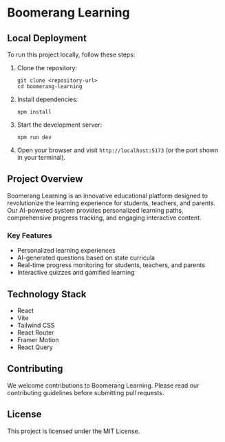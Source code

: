 # Boomerang Learning

## Local Deployment

To run this project locally, follow these steps:

1. Clone the repository:
   ```
   git clone <repository-url>
   cd boomerang-learning
   ```

2. Install dependencies:
   ```
   npm install
   ```

3. Start the development server:
   ```
   npm run dev
   ```

4. Open your browser and visit `http://localhost:5173` (or the port shown in your terminal).

## Project Overview

Boomerang Learning is an innovative educational platform designed to revolutionize the learning experience for students, teachers, and parents. Our AI-powered system provides personalized learning paths, comprehensive progress tracking, and engaging interactive content.

### Key Features

- Personalized learning experiences
- AI-generated questions based on state curricula
- Real-time progress monitoring for students, teachers, and parents
- Interactive quizzes and gamified learning

## Technology Stack

- React
- Vite
- Tailwind CSS
- React Router
- Framer Motion
- React Query

## Contributing

We welcome contributions to Boomerang Learning. Please read our contributing guidelines before submitting pull requests.

## License

This project is licensed under the MIT License.

